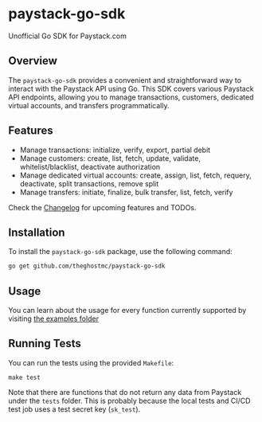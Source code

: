 # paystack-go-sdk
Unofficial Go SDK for Paystack.com

## Overview
The `paystack-go-sdk` provides a convenient and straightforward way to interact with the Paystack API using Go. This SDK covers various Paystack API endpoints, allowing you to manage transactions, customers, dedicated virtual accounts, and transfers programmatically.

## Features
- Manage transactions: initialize, verify, export, partial debit
- Manage customers: create, list, fetch, update, validate, whitelist/blacklist, deactivate authorization
- Manage dedicated virtual accounts: create, assign, list, fetch, requery, deactivate, split transactions, remove split
- Manage transfers: initiate, finalize, bulk transfer, list, fetch, verify

Check the [Changelog](CHANGELOG.md) for upcoming features and TODOs.

## Installation
To install the `paystack-go-sdk` package, use the following command:
```sh
go get github.com/theghostmc/paystack-go-sdk
```

## Usage

You can learn about the usage for every function currently supported by visiting [the examples folder](examples)

## Running Tests
You can run the tests using the provided `Makefile`:
```shell
make test
```

Note that there are functions that do not return any data from Paystack under the `tests` folder. This is
probably because the local tests and CI/CD test job uses a test secret key (`sk_test`).
